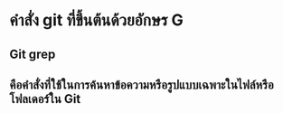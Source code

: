 # คำสั่ง git ที่ขึ้นต้นด้วยอักษร G
## Git grep 
## คือคำสั่งที่ใช้ในการค้นหาข้อความหรือรูปแบบเฉพาะในไฟล์หรือโฟลเดอร์ใน Git

